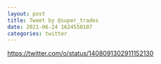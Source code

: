 ```yaml
--- 
layout: post 
title: Tweet by @super_trades 
date: 2021-06-24 1624550107 
categories: twitter 
--- 
```

https://twitter.com/o/status/1408091302911152130